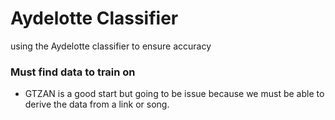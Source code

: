 # Aydelotte Classifier
using the Aydelotte classifier to ensure accuracy
### Must find data to train on
- GTZAN is a good start but going to be issue because we must be able to derive the data from a link or song.
